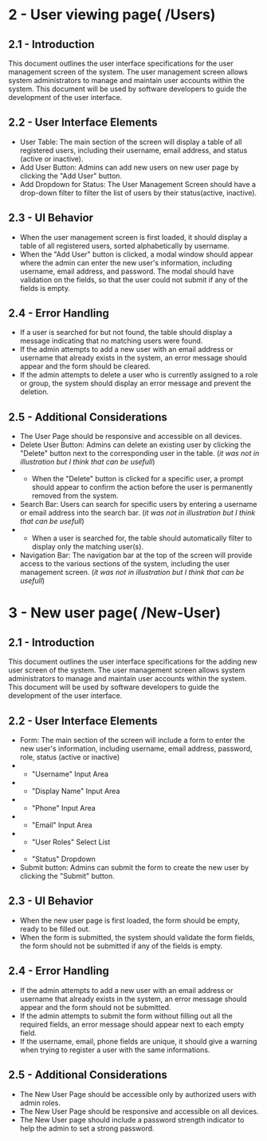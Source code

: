 

# 2 - User viewing page( /Users)

## 2.1 - Introduction
This document outlines the user interface specifications for the user management screen of the system. The user management screen allows system administrators to manage and maintain user accounts within the system. This document will be used by software developers to guide the development of the user interface.

## 2.2 - User Interface Elements

- User Table: The main section of the screen will display a table of all registered users, including their username, email address, and status (active or inactive).
- Add User Button: Admins can add new users on new user page by clicking the "Add User" button.
- Add Dropdown for Status: The User Management Screen should have a drop-down filter to filter the list of users by their status(active, inactive).


## 2.3 - UI Behavior
- When the user management screen is first loaded, it should display a table of all registered users, sorted alphabetically by username.
- When the "Add User" button is clicked, a modal window should appear where the admin can enter the new user's information, including username, email address, and password. The modal should have validation on the fields, so that the user could not submit if any of the fields is empty.

## 2.4 - Error Handling
- If a user is searched for but not found, the table should display a message indicating that no matching users were found.
- If the admin attempts to add a new user with an email address or username that already exists in the system, an error message should appear and the form should be cleared.
- If the admin attempts to delete a user who is currently assigned to a role or group, the system should display an error message and prevent the deletion.

## 2.5 - Additional Considerations
-    The User Page should be responsive and accessible on all devices.
- Delete User Button: Admins can delete an existing user by clicking the "Delete" button next to the corresponding user in the table. (_it was not in illustration but I think that can be usefull_)
- - When the "Delete" button is clicked for a specific user, a prompt should appear to confirm the action before the user is permanently removed from the system.
- Search Bar: Users can search for specific users by entering a username or email address into the search bar. (_it was not in illustration but I think that can be usefull_)
- - When a user is searched for, the table should automatically filter to display only the matching user(s).
- Navigation Bar: The navigation bar at the top of the screen will provide access to the various sections of the system, including the user management screen. (_it was not in illustration but I think that can be usefull_)

# 3 - New user page( /New-User)

## 2.1 - Introduction
This document outlines the user interface specifications for the adding new user screen of the system. The user management screen allows system administrators to manage and maintain user accounts within the system. This document will be used by software developers to guide the development of the user interface.

## 2.2 - User Interface Elements
- Form: The main section of the screen will include a form to enter the new user's information, including username, email address, password, role, status (active or inactive)
- - "Username" Input Area 
- - "Display Name" Input Area
- - "Phone" Input Area 
- - "Email" Input Area 
- - "User Roles" Select List 
- - "Status" Dropdown 
- Submit button: Admins can submit the form to create the new user by clicking the "Submit" button.

## 2.3 - UI Behavior
-    When the new user page is first loaded, the form should be empty, ready to be filled out.
-    When the form is submitted, the system should validate the form fields, the form should not be submitted if any of the fields is empty.

## 2.4 - Error Handling
-    If the admin attempts to add a new user with an email address or username that already exists in the system, an error message should appear and the form should not be submitted.
-    If the admin attempts to submit the form without filling out all the required fields, an error message should appear next to each empty field.
-    If the username, email, phone fields are unique, it should give a warning when trying to register a user with the same informations.

## 2.5 - Additional Considerations
-    The New User Page should be accessible only by authorized users with admin roles.
-    The New User Page should be responsive and accessible on all devices.
-    The New User page should include a password strength indicator to help the admin to set a strong password.

